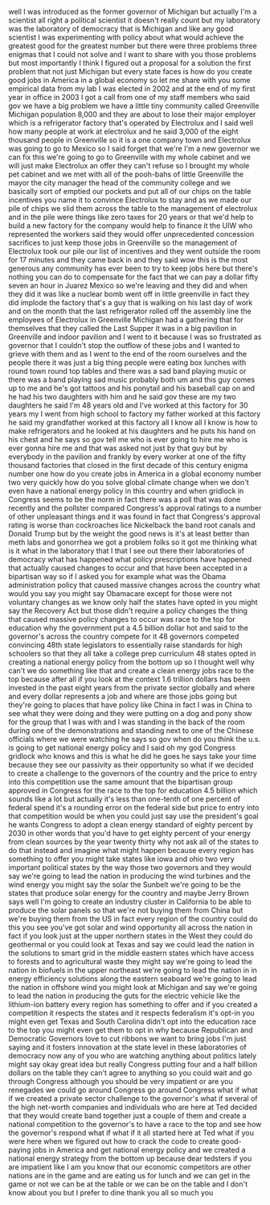 
well I was introduced as the former
governor of Michigan but actually I&#39;m a
scientist all right a political
scientist it doesn&#39;t really count but my
laboratory was the laboratory of
democracy that is Michigan and like any
good scientist I was experimenting with
policy about what would achieve the
greatest good for the greatest number
but there were three problems three
enigmas that I could not solve and I
want to share with you those problems
but most importantly I think I figured
out a proposal for a solution the first
problem that not just Michigan but every
state faces is how do you create good
jobs in America in a global economy so
let me share with you some empirical
data from my lab I was elected in 2002
and at the end of my first year in
office in 2003 I got a call from one of
my staff members who said gov we have a
big problem we have a little tiny
community called Greenville Michigan
population 8,000 and they are about to
lose their major employer which is a
refrigerator factory that&#39;s operated by
Electrolux and I said well how many
people at work at electrolux and he said
3,000 of the eight thousand people in
Greenville so it is a one company town
and Electrolux was going to go to Mexico
so I said forget that we&#39;re I&#39;m a new
governor we can fix this we&#39;re going to
go to Greenville with my whole cabinet
and we will just make Electrolux an
offer they can&#39;t refuse so I brought my
whole pet cabinet and we met with all of
the pooh-bahs of little Greenville the
mayor the city manager the head of the
community college and we basically sort
of emptied our pockets and put all of
our chips on the table incentives you
name it to convince Electrolux to stay
and as we made our pile of chips we slid
them across the table to the management
of
electrolux and in the pile were things
like zero taxes for 20 years or that
we&#39;d help to build a new factory for the
company would help to finance it the UIW
who represented the workers said they
would offer unprecedented concession
sacrifices to just keep those jobs in
Greenville so the management of
Electrolux took our pile our list of
incentives and they went outside the
room for 17 minutes and they came back
in and they said wow this is the most
generous any community has ever been to
try to keep jobs here but there&#39;s
nothing you can do to compensate for the
fact that we can pay a dollar fifty
seven an hour in Juarez Mexico so we&#39;re
leaving and they did and when they did
it was like a nuclear bomb went off in
little greenville in fact they did
implode the factory that&#39;s a guy that is
walking on his last day of work and on
the month that the last refrigerator
rolled off the assembly line the
employees of Electrolux in Greenville
Michigan had a gathering that for
themselves that they called the Last
Supper it was in a big pavilion in
Greenville and indoor pavilion and I
went to it because I was so frustrated
as governor that I couldn&#39;t stop the
outflow of these jobs and I wanted to
grieve with them and as I went to the
end of the room ourselves and the people
there it was just a big thing people
were eating box lunches with round town
round top tables and there was a sad
band playing music or there was a band
playing sad music probably both um and
this guy comes up to me and he&#39;s got
tattoos and his ponytail and his
baseball cap on and he had his two
daughters with him and he said gov these
are my two daughters he said I&#39;m 48
years old and I&#39;ve worked at this
factory for 30 years my I went from high
school to factory my father worked at
this factory he said my grandfather
worked at this factory all I know
all I know is how to make refrigerators
and he looked at his daughters and he
puts his hand on his chest and he says
so gov tell me who is ever going to hire
me who is ever gonna hire me and that
was asked not just by that guy but by
everybody in the pavilion and frankly by
every worker at one of the fifty
thousand factories that closed in the
first decade of this century enigma
number one how do you create jobs in
America in a global economy number two
very quickly how do you solve global
climate change when we don&#39;t even have a
national energy policy in this country
and when gridlock in Congress seems to
be the norm in fact there was a poll
that was done recently and the pollster
compared Congress&#39;s approval ratings to
a number of other unpleasant things and
it was found in fact that Congress&#39;s
approval rating is worse than
cockroaches lice Nickelback the band
root canals and Donald Trump but by the
weight the good news is it&#39;s at least
better than meth labs and gonorrhea we
got a problem folks so it got me
thinking what is it what in the
laboratory that I that I see out there
their laboratories of democracy what has
happened what policy prescriptions have
happened that actually caused changes to
occur and that have been accepted in a
bipartisan way so if I asked you for
example what was the Obama
administration policy that caused
massive changes across the country what
would you say you might say Obamacare
except for those were not voluntary
changes as we know only half the states
have opted in you might say the Recovery
Act but those didn&#39;t require a policy
changes the thing that caused massive
policy changes to occur was race to the
top for education why the government put
a 4.5 billion dollar
hot and said to the governor&#39;s across
the country compete for it 48 governors
competed convincing 48th state
legislators to essentially raise
standards for high schoolers so that
they all take a college prep curriculum
48 states opted in creating a national
energy policy from the bottom up so I
thought well why can&#39;t we do something
like that and create a clean energy jobs
race to the top because after all if you
look at the context 1.6 trillion dollars
has been invested in the past eight
years from the private sector globally
and where and every dollar represents a
job and where are those jobs going but
they&#39;re going to places that have policy
like China in fact I was in China to see
what they were doing and they were
putting on a dog and pony show for the
group that I was with and I was standing
in the back of the room during one of
the demonstrations and standing next to
one of the Chinese officials where we
were watching he says so gov when do you
think the u.s. is going to get national
energy policy and I said oh my god
Congress gridlock who knows and this is
what he did he goes he says take your
time because they see our passivity as
their opportunity so what if we decided
to create a challenge to the governors
of the country and the price to entry
into this competition use the same
amount that the bipartisan group
approved in Congress for the race to the
top for education 4.5 billion which
sounds like a lot but actually it&#39;s less
than one-tenth of one percent of federal
spend it&#39;s a rounding error on the
federal side but price to entry into
that competition would be when you could
just say use the president&#39;s goal he
wants Congress to adopt a clean energy
standard of eighty percent by 2030 in
other words that you&#39;d have to get
eighty percent of your energy from clean
sources by the year twenty thirty why
not ask all of the states to do that
instead and imagine what might happen
because every region has something to
offer you might take states like iowa
and ohio two very important political
states by the way those two governors
and they would say we&#39;re going to lead
the nation in producing the wind
turbines and the wind energy you might
say the solar
the Sunbelt we&#39;re going to be the states
that produce solar energy for the
country and maybe Jerry Brown says well
I&#39;m going to create an industry cluster
in California to be able to produce the
solar panels so that we&#39;re not buying
them from China but we&#39;re buying them
from the US in fact every region of the
country could do this you see you&#39;ve got
solar and wind opportunity all across
the nation in fact if you look just at
the upper northern states in the West
they could do geothermal or you could
look at Texas and say we could lead the
nation in the solutions to smart grid in
the middle eastern states which have
access to forests and to agricultural
waste they might say we&#39;re going to lead
the nation in biofuels in the upper
northeast we&#39;re going to lead the nation
in in energy efficiency solutions along
the eastern seaboard we&#39;re going to lead
the nation in offshore wind you might
look at Michigan and say we&#39;re going to
lead the nation in producing the guts
for the electric vehicle like the
lithium-ion battery every region has
something to offer and if you created a
competition it respects the states and
it respects federalism it&#39;s opt-in you
might even get Texas and South Carolina
didn&#39;t opt into the education race to
the top you might even get them to opt
in why because Republican and Democratic
Governors love to cut ribbons we want to
bring jobs I&#39;m just saying and it
fosters innovation at the state level in
these laboratories of democracy now any
of you who are watching anything about
politics lately might say okay great
idea but really Congress putting four
and a half billion dollars on the table
they can&#39;t agree to anything so you
could wait and go through Congress
although you should be very impatient or
are you renegades we could go around
Congress go around Congress what if what
if we created a private sector challenge
to the governor&#39;s what if several of the
high net-worth companies and individuals
who are here at Ted
decided that they would create band
together just a couple of them and
create a national competition to the
governor&#39;s to have a race to the top and
see how the governor&#39;s respond what if
what if it all started here at Ted what
if you were here when we figured out how
to crack the code to create good-paying
jobs in America and get national energy
policy and we created a national energy
strategy from the bottom up because dear
tedsters if you are impatient like I am
you know that our economic competitors
are other nations are in the game and
are eating us for lunch and we can get
in the game or not we can be at the
table or we can be on the table and I
don&#39;t know about you but I prefer to
dine thank you all so much
you
